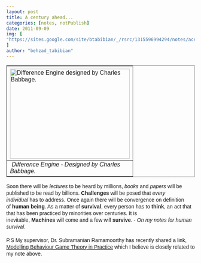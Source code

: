 ```yaml
---
layout: post
title: A century ahead...
categories: [notes, notPublish]
date: 2011-09-09
img: [
"https://sites.google.com/site/btabibian/_/rsrc/1315596994294/notes/acenturyahead/Difference%20Machine.jpg"
]
author: "behzad_tabibian"
---
```

<span style="font-family:arial,sans-serif;line-height:18px"><div><span style="font-family:arial,sans-serif;line-height:18px"><table border="1" bordercolor="#888" cellspacing="0" style="border-collapse:collapse;border-top-color:rgb(136,136,136);border-right-color:rgb(136,136,136);border-bottom-color:rgb(136,136,136);border-left-color:rgb(136,136,136);border-top-width:1px;border-right-width:1px;border-bottom-width:1px;border-left-width:1px"><tbody><tr><td style="width:60px"><img alt="Difference Engine designed by Charles Babbage." border="0" height="240" src="https://sites.google.com/site/btabibian/_/rsrc/1315596994294/notes/acenturyahead/Difference%20Machine.jpg" style="margin-top:5px;margin-bottom:0px;display:block;margin-right:auto;text-align:left" width="320"/></td></tr><tr><td><i> Difference Engine - Designed by Charles Babbage.</i></td></tr></tbody></table></span></div></span><span style="font-family:arial,sans-serif;line-height:18px">Soon there will be <i>lectures</i> to be heard by millions, <i>books</i> and <i>papers</i> will be published to be read by billions. <b>Challenges</b> will be posed that <i>every individual</i> has to address. Once again there will be convergence on definition of <b>human being</b>. As a matter of <b>survival</b>, every person has to <b>think</b>, an act that that has been practiced by minorities over centuries. It is inevitable, <b>Machines</b> will come and a few will <b>survive</b>. - <i>On my notes for human survival</i></span><span style="font-family:arial,sans-serif;line-height:18px">.</span><div><font face="arial, sans-serif"><span style="line-height:18px"><br/></span></font></div><div><font face="arial, sans-serif"><span style="line-height:18px">P.S My supervisor, Dr. Subramanian Ramamoorthy has recently shared a link, <a href="http://www.economist.com/node/21527025" rel="nofollow" target="_blank">Modelling Behaviour Game Theory in Practice</a> which I believe is closely related to my note above.</span><br/></font><span style="font-family:arial,sans-serif;line-height:18px"><div><span style="font-family:arial,sans-serif;line-height:18px"><br/></span></div></span></div>
